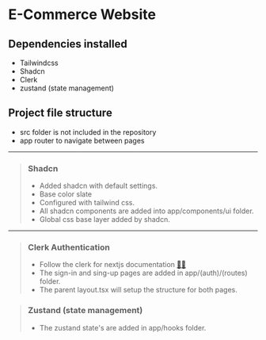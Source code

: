 # E-Commerce Website

## Dependencies installed

- Tailwindcss
- Shadcn
- Clerk
- zustand (state management)

## Project file structure

- src folder is not included in the repository
- app router to navigate between pages

---

> ### Shadcn
>
> - Added shadcn with default settings.
> - Base color slate
> - Configured with tailwind css.
> - All shadcn components are added into app/components/ui folder.
> - Global css base layer added by shadcn.

---

> ### Clerk Authentication
>
> - Follow the clerk for nextjs documentation [🚀🔗](https://clerk.com/docs/nextjs/overview)
> - The sign-in and sing-up pages are added in app/(auth)/(routes) folder.
> - The parent layout.tsx will setup the structure for both pages.

> ### Zustand (state management)
>
> - The zustand state's are added in app/hooks folder.
